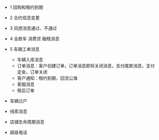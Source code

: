 - 1 回购和租约到期
- 2 合约信息变更

- 3 风控消息通过、不通过
- 4 全款车 消费贷 融租消息
- 5 车辆工单消息
    - 车辆入库消息
    - 订单消息：客户创建订单，订单消息即将关闭消息，支付尾款消息，支付定金，订单关闭
    - 客户通知：租约到期，回流公海
    - 客服消息
    - 租后订单
- 车辆过户    
- 线索消息
- 店铺生命周期消息
- 超级电话